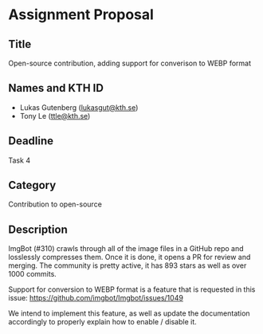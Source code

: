 # Assignment Proposal

## Title

Open-source contribution, adding support for converison to WEBP format

## Names and KTH ID

- Lukas Gutenberg (lukasgut@kth.se)
- Tony Le (ttle@kth.se)

## Deadline

Task 4

## Category

Contribution to open-source

## Description

ImgBot (#310) crawls through all of the image files in a GitHub repo and losslessly compresses them. Once it is done, it opens a PR for review and merging. The community is pretty active, it has 893 stars as well as over 1000 commits.

Support for conversion to WEBP format is a feature that is requested in this issue: https://github.com/imgbot/Imgbot/issues/1049

We intend to implement this feature, as well as update the documentation accordingly to properly explain how to enable / disable it.
